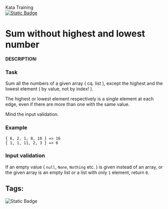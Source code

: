 Kata Training <br>
[![Static Badge](https://img.shields.io/badge/8kyu%20-%20black?style=flat&logo=codewars&labelColor=B1361E&color=black)](Javascript/8kyu)

# Sum without highest and lowest number

**DESCRIPTION:**

### Task

Sum all the numbers of a given array ( cq. list ), except the highest and the lowest element ( by value, not by index! ).

The highest or lowest element respectively is a single element at each edge, even if there are more than one with the same value.

Mind the input validation.

### Example

```
{ 6, 2, 1, 8, 10 } => 16
{ 1, 1, 11, 2, 3 } => 6
```

### Input validation

If an empty value ( `null`, `None`, `Nothing` etc. ) is given instead of an array, or the given array is an empty list or a list with only `1` element, return `0`.

## Tags:

![Static Badge](https://img.shields.io/badge/fundamentals%20-%20purple?style=plastic) 